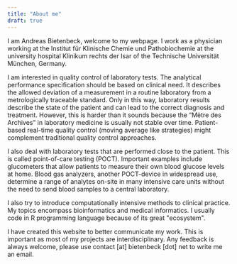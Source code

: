 ```yaml
---
title: "About me"
draft: true
---
```

I am Andreas Bietenbeck, welcome to my webpage. I work as a physician working at the Institut für Klinische Chemie und Pathobiochemie at the university hospital Klinikum rechts der Isar of the Technische Universität München, Germany.

I am interested in quality control of laboratory tests. The analytical performance specification should be based on clinical need. It describes the allowed deviation of a measurement in a routine laboratory from a metrologically traceable standard. Only in this way, laboratory results describe the state of the patient and can lead to the correct diagnosis and treatment. However, this is harder than it sounds because the “Mètre des Archives” in laboratory medicine is usually not stable over time. Patient-based real-time quality control (moving average like strategies) might complement traditional quality control approaches.

I also deal with laboratory tests that are performed close to the patient. This is called point-of-care testing (POCT). Important examples include glucometers that allow patients to measure their own blood glucose levels at home. Blood gas analyzers, another POCT-device in widespread use, determine a range of analytes on-site in many intensive care units without the need to send blood samples to a central laboratory.

I also try to introduce computationally intensive methods to clinical practice. My topics encompass bioinformatics and medical informatics. I usually code in R programming language because of its great "ecosystem".

I have created this website to better communicate my work. This is important as most of my projects are interdisciplinary. Any feedback is always welcome, please use contact [at] bietenbeck [dot] net to write me an email.
